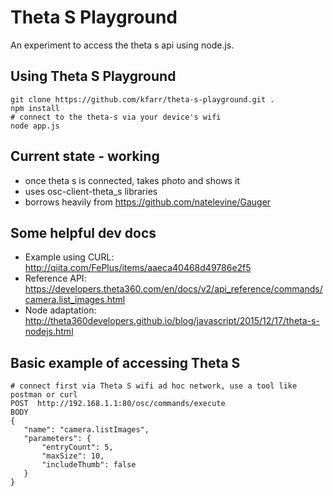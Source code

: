# Theta S Playground
An experiment to access the theta s api using node.js.

## Using Theta S Playground
    git clone https://github.com/kfarr/theta-s-playground.git .
    npm install
    # connect to the theta-s via your device's wifi
    node app.js

## Current state - working
* once theta s is connected, takes photo and shows it
* uses osc-client-theta_s libraries
* borrows heavily from https://github.com/natelevine/Gauger


## Some helpful dev docs
* Example using CURL: http://qiita.com/FePlus/items/aaeca40468d49786e2f5
* Reference API: https://developers.theta360.com/en/docs/v2/api_reference/commands/camera.list_images.html
* Node adaptation: http://theta360developers.github.io/blog/javascript/2015/12/17/theta-s-nodejs.html

## Basic example of accessing Theta S
    # connect first via Theta S wifi ad hoc network, use a tool like postman or curl
    POST  http://192.168.1.1:80/osc/commands/execute
    BODY
    {
       "name": "camera.listImages",
       "parameters": {
           "entryCount": 5,
           "maxSize": 10,
           "includeThumb": false
       }
    }
